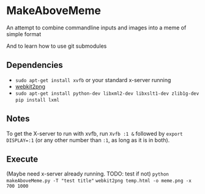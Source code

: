 # MakeAboveMeme
An attempt to combine commandline inputs and images into a meme of simple format

And to learn how to use git submodules

## Dependencies
* `sudo apt-get install xvfb` or your standard x-server running
* [webkit2png](https://stackoverflow.com/a/48537053/2550406)
* `sudo apt-get install python-dev libxml2-dev libxslt1-dev zlib1g-dev`
  `pip install lxml`

## Notes
To get the X-server to run with xvfb, run `Xvfb :1 &` followed by `export DISPLAY=:1` (or any other number than `:1`, as long as it is in both).

## Execute
(Maybe need x-server already running. TODO: test if not)
`python makeAboveMeme.py -T "test title"`
`webkit2png temp.html -o meme.png -x 700 1000`
